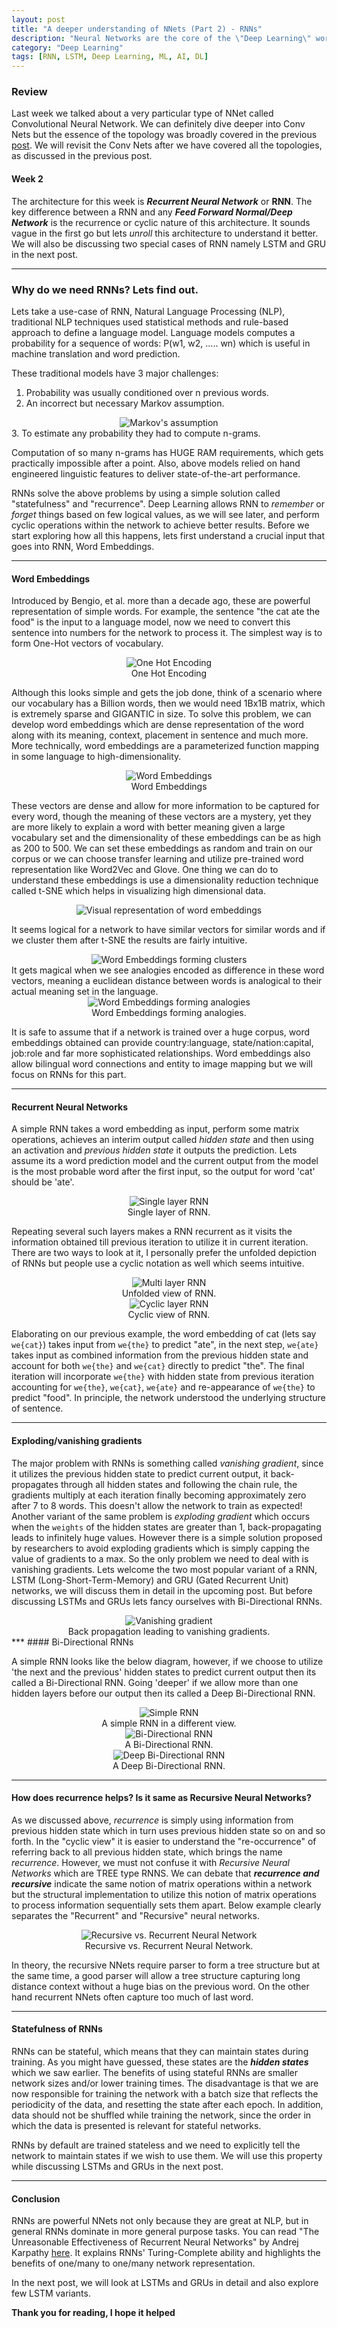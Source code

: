 ```yaml
---
layout: post
title: "A deeper understanding of NNets (Part 2) - RNNs"
description: "Neural Networks are the core of the \"Deep Learning\" world and beyond. Let's understand them one at a time. "
category: "Deep Learning"
tags: [RNN, LSTM, Deep Learning, ML, AI, DL]
---
```

### Review
Last week we talked about a very particular type of NNet called Convolutional Neural Network. We can definitely dive deeper into Conv Nets but the essence of the topology was broadly covered in the previous [post][1]. We will revisit the Conv Nets after we have covered all the topologies, as discussed in the previous post.

#### Week 2
The architecture for this week is ***Recurrent Neural Network*** or **RNN**. The key difference between a RNN and any ***Feed Forward Normal/Deep Network*** is the recurrence or cyclic nature of this architecture. It sounds vague in the first go but lets _unroll_ this architecture to understand it better. We will also be discussing two special cases of RNN namely LSTM and GRU in the next post.

***
### Why do we need RNNs? Lets find out.

Lets take a use-case of RNN, Natural Language Processing (NLP), traditional NLP techniques used statistical methods and rule-based approach to define a language model. Language models computes a probability for a sequence of words: P(w1, w2, ..... wn) which is useful in machine translation and word prediction.

These traditional models have 3 major challenges:
1. Probability was usually conditioned over n previous words.
2. An incorrect but necessary Markov assumption.
<center>
<img src="/assets/images/Markov.jpg" alt="Markov's assumption">
</center>
3. To estimate any probability they had to compute n-grams.

Computation of so many n-grams has HUGE RAM requirements, which gets practically impossible after a point. Also, above models relied on hand engineered linguistic features to deliver state-of-the-art performance.

RNNs solve the above problems by using a simple solution called "statefulness" and "recurrence". Deep Learning allows RNN to _remember_ or _forget_ things based on few logical values, as we will see later, and perform cyclic operations within the network to achieve better results. Before we start exploring how all this happens, lets first understand a crucial input that goes into RNN, Word Embeddings.

***
#### Word Embeddings
Introduced by Bengio, et al. more than a decade ago, these are powerful representation of simple words. For example, the sentence "the cat ate the food" is the input to a language model, now we need to convert this sentence into numbers for the network to process it. The simplest way is to form One-Hot vectors of vocabulary.
<center>
<img src="/assets/images/OHE.png" alt="One Hot Encoding">
<center>One Hot Encoding</center>
</center>

Although this looks simple and gets the job done, think of a scenario where our vocabulary has a Billion words, then we would need 1Bx1B matrix, which is extremely sparse and GIGANTIC in size. To solve this problem, we can develop word embeddings which are dense representation of the word along with its meaning, context, placement in sentence and much more. More technically, word embeddings are a parameterized function mapping in some language to high-dimensionality.
<center>
<img src="/assets/images/wordembed.png" alt="Word Embeddings">
<center>Word Embeddings</center>
</center>

These vectors are dense and allow for more information to be captured for every word, though the meaning of these vectors are a mystery, yet they are more likely to explain a word with better meaning given a large vocabulary set and the dimensionality of these embeddings can be as high as 200 to 500. We can set these embeddings as random and train on our corpus or we can choose transfer learning and utilize pre-trained word representation like Word2Vec and Glove. One thing we can do to understand these embeddings is use a dimensionality reduction technique called t-SNE which helps in visualizing high dimensional data.

<center>
<img src="/assets/images/t-SNE.png" alt="Visual representation of word embeddings">
</center>

It seems logical for a network to have similar vectors for similar words and if we cluster them after t-SNE the results are fairly intuitive.
<center>
<img src="/assets/images/wordembed2.png" alt="Word Embeddings forming clusters">
</center>
It gets magical when we see analogies encoded as difference in these word vectors, meaning a euclidean distance between words is analogical to their actual meaning set in the language.
<center>
<img src="/assets/images/wordembed3.png" alt="Word Embeddings forming analogies">
<center>Word Embeddings forming analogies.</center>
</center>

It is safe to assume that if a network is trained over a huge corpus, word embeddings obtained can provide country:language, state/nation:capital, job:role and far more sophisticated relationships. Word embeddings also allow bilingual word connections and entity to image mapping but we will focus on RNNs for this part.

***
#### Recurrent Neural Networks

A simple RNN takes a word embedding as input, perform some matrix operations, achieves an interim output called _hidden state_ and then using an activation and _previous hidden state_ it outputs the prediction. Lets assume its a word prediction model and the current output from the model is the most probable word after the first input, so the output for word 'cat' should be 'ate'.
<center>
<img src="/assets/images/RNNunfold1.png" alt="Single layer RNN">
<center>Single layer of RNN.</center>
</center>

Repeating several such layers makes a RNN recurrent as it visits the information obtained till previous iteration to utilize it in current iteration. There are two ways to look at it, I personally prefer the unfolded depiction of RNNs but people use a cyclic notation as well which seems intuitive.
<center>
<img src="/assets/images/RNNunfold2.png" alt="Multi layer RNN">
<center>Unfolded view of RNN.</center>
</center>
<center>
<img src="/assets/images/RNNcyclic.png" alt="Cyclic layer RNN">
<center>Cyclic view of RNN.</center>
</center>

Elaborating on our previous example, the word embedding of cat (lets say `we{cat}`) takes input from `we{the}` to predict "ate", in the next step, `we{ate}` takes input as combined information from the previous hidden state and account for both `we{the}` and `we{cat}` directly to predict "the". The final iteration will incorporate `we{the}` with hidden state from previous iteration accounting for `we{the}`, `we{cat}`, `we{ate}` and re-appearance of `we{the}` to predict "food". In principle, the network understood the underlying structure of sentence.

***
#### Exploding/vanishing gradients

The major problem with RNNs is something called _vanishing gradient_, since it utilizes the previous hidden state to predict current output, it back-propagates through all hidden states and following the chain rule, the gradients multiply at each iteration finally becoming approximately zero after 7 to 8 words. This doesn't allow the network to train as expected! Another variant of the same problem is _exploding gradient_ which occurs when the `weights` of the hidden states are greater than 1, back-propagating leads to infinitely huge values. However there is a simple solution proposed by researchers to avoid exploding gradients which is simply capping the value of gradients to a max. So the only problem we need to deal with is vanishing gradients. Lets welcome the two most popular variant of a RNN, LSTM (Long-Short-Term-Memory) and GRU (Gated Recurrent Unit) networks, we will discuss them in detail in the upcoming post. But before discussing LSTMs and GRUs lets fancy ourselves with Bi-Directional RNNs.
<center>
<img src="/assets/images/vanishinggradient.png" alt="Vanishing gradient">
<center>Back propagation leading to vanishing gradients.</center>
</center>
***
#### Bi-Directional RNNs

A simple RNN looks like the below diagram, however, if we choose to utilize 'the next and the previous' hidden states to predict current output then its called a Bi-Directional RNN. Going 'deeper' if we allow more than one hidden layers before our output then its called a Deep Bi-Directional RNN.
<center>
<img src="/assets/images/UniRNN.png" alt="Simple RNN">
<center>A simple RNN in a different view.</center>
</center>
<center>
<img src="/assets/images/BiRNN.png" alt="Bi-Directional RNN">
<center>A Bi-Directional RNN.</center>
</center>
<center>
<img src="/assets/images/DeepBiRNN.png" alt="Deep Bi-Directional RNN">
<center>A Deep Bi-Directional RNN.</center>
</center>

***
#### How does recurrence helps? Is it same as Recursive Neural Networks?

As we discussed above, _recurrence_ is simply using information from previous hidden state which in turn uses previous hidden state so on and so forth. In the "cyclic view" it is easier to understand the "re-occurrence" of referring back to all previous hidden state, which brings the name _recurrence_. However, we must not confuse it with _Recursive Neural Networks_ which are TREE type RNNS. We can debate that ***recurrence and recursive*** indicate the same notion of matrix operations within a network but the structural implementation to utilize this notion of matrix operations to process information sequentially sets them apart. Below example clearly separates the "Recurrent" and "Recursive" neural networks.
<center>
<img src="/assets/images/RvsR.png" alt="Recursive vs. Recurrent Neural Network">
<center>Recursive vs. Recurrent Neural Network.</center>
</center>

In theory, the recursive NNets require parser to form a tree structure but at the same time, a good parser will allow a tree structure capturing long distance context without a huge bias on the previous word. On the other hand recurrent NNets often capture too much of last word.

***
#### Statefulness of RNNs
RNNs can be stateful, which means that they can maintain states during training. As you might have guessed, these states are the ***hidden states*** which we saw earlier. The benefits of using stateful RNNs are smaller network sizes and/or lower training times. The disadvantage is that we are now responsible for training the network with a batch size that reflects the periodicity of the data, and resetting the state after each epoch. In addition, data should not be shuffled while training the network, since the order in which the data is presented is relevant for stateful networks.

RNNs by default are trained stateless and we need to explicitly tell the network to maintain states if we wish to use them. We will use this property while discussing LSTMs and GRUs in the next post.


***
#### Conclusion

RNNs are powerful NNets not only because they are great at NLP, but in general RNNs dominate in more general purpose tasks. You can read "The Unreasonable Effectiveness of Recurrent Neural Networks" by Andrej Karpathy [here][2]. It explains RNNs' Turing-Complete ability and highlights the benefits of one/many to one/many network representation.

In the next post, we will look at LSTMs and GRUs in detail and also explore few LSTM variants.

**Thank you for reading, I hope it helped**

[1]:https://prany.github.io/blog/deep%20learning/a-deeper-understanding-of-neural-network
[2]:https://karpathy.github.io/2015/05/21/rnn-effectiveness/
